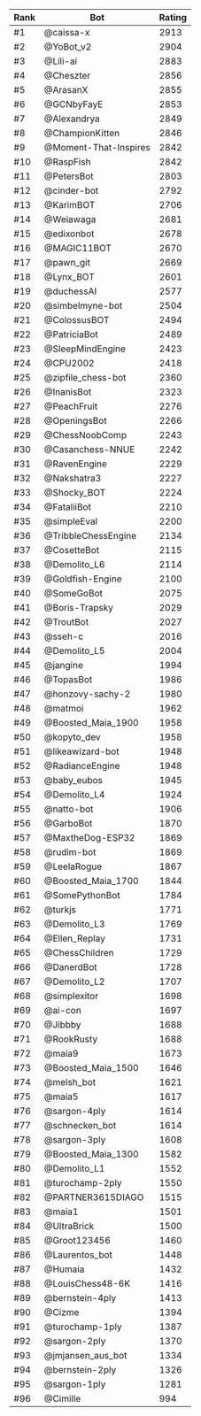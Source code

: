 Rank|Bot|Rating
---|---|---
#1|@caissa-x|2913
#2|@YoBot_v2|2904
#3|@Lili-ai|2883
#4|@Cheszter|2856
#5|@ArasanX|2855
#6|@GCNbyFayE|2853
#7|@Alexandrya|2849
#8|@ChampionKitten|2846
#9|@Moment-That-Inspires|2842
#10|@RaspFish|2842
#11|@PetersBot|2803
#12|@cinder-bot|2792
#13|@KarimBOT|2706
#14|@Weiawaga|2681
#15|@edixonbot|2678
#16|@MAGIC11BOT|2670
#17|@pawn_git|2669
#18|@Lynx_BOT|2601
#19|@duchessAI|2577
#20|@simbelmyne-bot|2504
#21|@ColossusBOT|2494
#22|@PatriciaBot|2489
#23|@SleepMindEngine|2423
#24|@CPU2002|2418
#25|@zipfile_chess-bot|2360
#26|@InanisBot|2323
#27|@PeachFruit|2276
#28|@OpeningsBot|2266
#29|@ChessNoobComp|2243
#30|@Casanchess-NNUE|2242
#31|@RavenEngine|2229
#32|@Nakshatra3|2227
#33|@Shocky_BOT|2224
#34|@FataliiBot|2210
#35|@simpleEval|2200
#36|@TribbleChessEngine|2134
#37|@CosetteBot|2115
#38|@Demolito_L6|2114
#39|@Goldfish-Engine|2100
#40|@SomeGoBot|2075
#41|@Boris-Trapsky|2029
#42|@TroutBot|2027
#43|@sseh-c|2016
#44|@Demolito_L5|2004
#45|@jangine|1994
#46|@TopasBot|1986
#47|@honzovy-sachy-2|1980
#48|@matmoi|1962
#49|@Boosted_Maia_1900|1958
#50|@kopyto_dev|1958
#51|@likeawizard-bot|1948
#52|@RadianceEngine|1948
#53|@baby_eubos|1945
#54|@Demolito_L4|1924
#55|@natto-bot|1906
#56|@GarboBot|1870
#57|@MaxtheDog-ESP32|1869
#58|@rudim-bot|1869
#59|@LeelaRogue|1867
#60|@Boosted_Maia_1700|1844
#61|@SomePythonBot|1784
#62|@turkjs|1771
#63|@Demolito_L3|1769
#64|@Ellen_Replay|1731
#65|@ChessChildren|1729
#66|@DanerdBot|1728
#67|@Demolito_L2|1707
#68|@simplexitor|1698
#69|@ai-con|1697
#70|@Jibbby|1688
#71|@RookRusty|1688
#72|@maia9|1673
#73|@Boosted_Maia_1500|1646
#74|@melsh_bot|1621
#75|@maia5|1617
#76|@sargon-4ply|1614
#77|@schnecken_bot|1614
#78|@sargon-3ply|1608
#79|@Boosted_Maia_1300|1582
#80|@Demolito_L1|1552
#81|@turochamp-2ply|1550
#82|@PARTNER3615DIAGO|1515
#83|@maia1|1501
#84|@UltraBrick|1500
#85|@Groot123456|1460
#86|@Laurentos_bot|1448
#87|@Humaia|1432
#88|@LouisChess48-6K|1416
#89|@bernstein-4ply|1413
#90|@Cizme|1394
#91|@turochamp-1ply|1387
#92|@sargon-2ply|1370
#93|@jmjansen_aus_bot|1334
#94|@bernstein-2ply|1326
#95|@sargon-1ply|1281
#96|@Cimille|994
